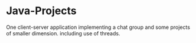 # Java-Projects
One client-server application implementing a chat group and some projects of smaller dimension. including use of threads.
